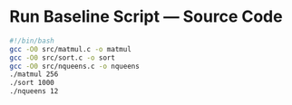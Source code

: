 # Run Baseline Script — Source Code

```bash
#!/bin/bash
gcc -O0 src/matmul.c -o matmul
gcc -O0 src/sort.c -o sort
gcc -O0 src/nqueens.c -o nqueens
./matmul 256
./sort 1000
./nqueens 12
```
